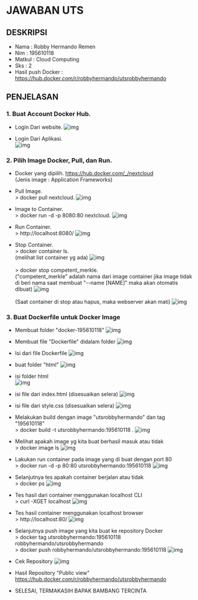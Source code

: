 # JAWABAN UTS

## DESKRIPSI
* Nama	 : Robby Hermando Remen
* Nim	 : 195610118
* Matkul : Cloud Computing
* Sks	 : 2
* Hasil push Docker : https://hub.docker.com/r/robbyhermando/utsrobbyhermando

## PENJELASAN
### <b>1. Buat Account Docker Hub.</b>
* Login Dari website.
![img](/acc1.PNG)

* Login Dari Aplikasi. <br>
![img](/acc2.png)

### <b>2. Pilih Image Docker, Pull, dan Run.</b><br>
* Docker yang dipilih.
https://hub.docker.com/_/nextcloud
<br>(Jenis image : Application Frameworks)


* Pull Image.
<br>> docker pull nextcloud.
![img](/pull1.PNG)


* Image to Container.
<br>> docker run -d -p 8080:80 nextcloud.
![img](/pull2.PNG)


* Run Container.
<br>> http://localhost:8080/
![img](/pull3.PNG)


* Stop Container.
<br>> docker container ls.
<br>(melihat list container yg ada)
![img](/pull5.PNG) <br>
<br>> docker stop competent_merkle. <br>
("competent_merkle" adalah nama dari image container jika image tidak di beri nama saat membuat "--name [NAME]" maka akan otomatis dibuat)
![img](/pull4.PNG) <br>
<br>(Saat container di stop atau hapus, maka webserver akan mati)
![img](/pull6.PNG)


### <b>3. Buat Dockerfile untuk Docker Image</b><br>
* Membuat folder "docker-195610118"
![img](/push1.PNG)

* Membuat file "Dockerfile" didalam folder
![img](/push2.PNG)

* Isi dari file Dockerfile
![img](/push3.PNG)

* buat folder "html"
![img](/push4.PNG)

* isi folder html <br>
![img](/push5.PNG)

* isi file dari index.html (disesuaikan selera)
![img](/push6.PNG)

* isi file dari style.css (disesuaikan selera)
![img](/push7.PNG)

* Melakukan build dengan image "utsrobbyhermando" dan tag "195610118"
<br>> docker build -t utsrobbyhermando:195610118 .
![img](/push8.PNG)

* Melihat apakah image yg kita buat berhasil masuk atau tidak
<br>> docker image ls
![img](/push9.PNG)

* Lakukan run container pada image yang di buat dengan port 80
<br>> docker run -d -p 80:80 utsrobbyhermando:195610118
![img](/push10.PNG)

* Selanjutnya tes apakah container berjalan atau tidak
<br>> docker ps
![img](/push12.PNG)

* Tes hasil dari container menggunakan localhost CLI
<br>> curl -XGET localhost
![img](/push13.PNG)

* Tes hasil container menggunakan localhost browser
<br>> http://localhost:80/
![img](/push11.PNG)

* Selanjutnya push image yang kita buat ke repository Docker
<br>> docker tag utsrobbyhermando:195610118 robbyhermando/utsrobbyhermando
<br>> docker push robbyhermando/utsrobbyhermando:195610118
![img](/push15.PNG)

* Cek Repository
![img](/push14.PNG)

* Hasil Repository "Public view" <br>
https://hub.docker.com/r/robbyhermando/utsrobbyhermando

* SELESAI, TERMAKASIH BAPAK BAMBANG TERCINTA
